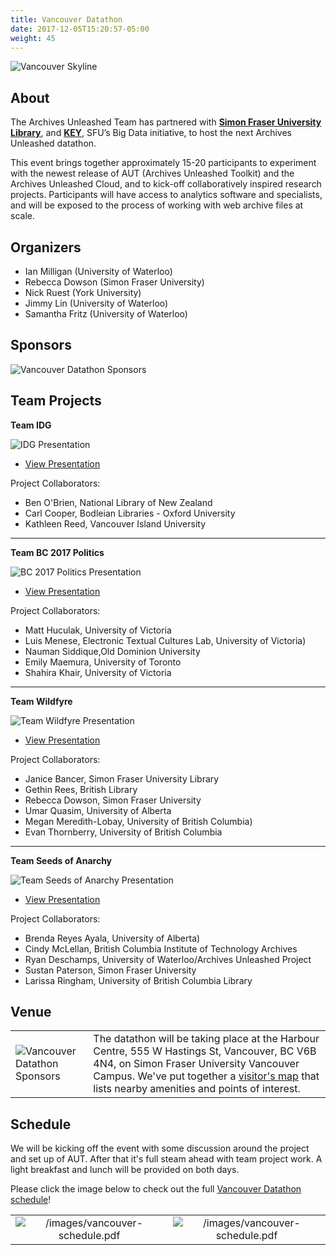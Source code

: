 ```yaml
---
title: Vancouver Datathon
date: 2017-12-05T15:20:57-05:00
weight: 45
---
```


![Vancouver Skyline](/images/vancouver-skyline.png)
## About

The Archives Unleashed Team has partnered with **[Simon Fraser University Library](https://www.lib.sfu.ca)**, and **[KEY](http://www.sfu.ca/key/)**, SFU’s Big Data initiative, to host the next Archives Unleashed datathon.

This event brings together approximately 15-20 participants to experiment with the newest release of AUT (Archives Unleashed Toolkit) and the Archives Unleashed Cloud, and to kick-off collaboratively inspired research projects. Participants will have access to analytics software and specialists, and will be exposed to the process of working with web archive files at scale.

## Organizers

* Ian Milligan (University of Waterloo)
* Rebecca Dowson (Simon Fraser University)
* Nick Ruest (York University)
* Jimmy Lin (University of Waterloo)
* Samantha Fritz (University of Waterloo)

## Sponsors

![Vancouver Datathon Sponsors](/images/logo-vancouver-sponsors.png)

## Team Projects

**Team IDG**

![IDG Presentation](/images/vancouver-IDG.png)

* [View Presentation](/images/vancouver-IDG.pdf)

Project Collaborators:
  * Ben O'Brien, National Library of New Zealand
  * Carl Cooper, Bodleian Libraries - Oxford University
  * Kathleen Reed, Vancouver Island University

***

**Team BC 2017 Politics**

![BC 2017 Politics Presentation](/images/vancouver-BC2017Politics.png)

* [View Presentation](/images/Vancouver-BC2017Politics.pdf)

Project Collaborators:
  * Matt Huculak, University of Victoria
  * Luis Menese, Electronic Textual Cultures Lab, University of Victoria)
  * Nauman Siddique,Old Dominion University
  * Emily Maemura, University of Toronto
  * Shahira Khair, University of Victoria

***

**Team Wildfyre**

![Team Wildfyre Presentation](/images/vancouver-BC2017Politics.png)

* [View Presentation](/images/Vancouver-BC2017Politics.pdf)

Project Collaborators:
  * Janice Bancer, Simon Fraser University Library
  * Gethin Rees, British Library
  * Rebecca Dowson, Simon Fraser University
  * Umar Quasim, University of Alberta
  * Megan Meredith-Lobay, University of British Columbia)
  * Evan Thornberry, University of British Columbia

***

**Team Seeds of Anarchy**

![Team Seeds of Anarchy Presentation](/images/vancouver-seedsofanarchy.png)

 * [View Presentation](/images/vancouver-seedsofanarchy.pdf)

Project Collaborators:
  * Brenda Reyes Ayala, University of Alberta)
  * Cindy McLellan, British Columbia Institute of Technology Archives
  * Ryan Deschamps, University of Waterloo/Archives Unleashed Project
  * Sustan Paterson, Simon Fraser University
  * Larissa Ringham, University of British Columbia Library

## Venue

|               |                  |
|---------------|------------------|
|![Vancouver Datathon Sponsors](/images/vancouver-map.png)| The datathon will be taking place at the Harbour Centre, 555 W Hastings St, Vancouver, BC V6B 4N4, on Simon Fraser University Vancouver Campus. We've put together a [visitor's map](https://www.google.com/maps/d/u/0/embed?mid=1MdGucaBTX0B3elYaZWKxEqLKE6glEgmB&ll=49.288565672623285%2C-123.15043901275543&z=13) that lists nearby amenities and points of interest.|

## Schedule

We will be kicking off the event with some discussion around the project and set up of AUT. After that it's full steam ahead with team project work. A light breakfast and lunch will be provided on both days.

Please click the image below to check out the full [Vancouver Datathon schedule](/images/vancouver-schedule.pdf)!

|               |                  |
|:-------------:|:----------------:|
| ![/images/vancouver-schedule.pdf](/images/vancouver-day1.png) | ![/images/vancouver-schedule.pdf](/images/vancouver-day2.png)|